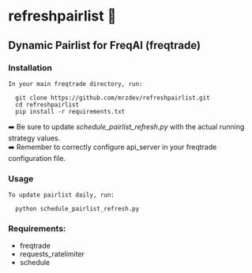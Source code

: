 # refreshpairlist :rocket:
## Dynamic Pairlist for FreqAI (freqtrade)  
     
### Installation    
```In your main freqtrade directory, run:```    
```console
  git clone https://github.com/mrzdev/refreshpairlist.git
  cd refreshpairlist
  pip install -r requirements.txt
```    
:arrow_right: Be sure to update *schedule_pairlist_refresh.py* with the actual running strategy values.   
:arrow_right: Remember to correctly configure api_server in your freqtrade configuration file.   

### Usage
```To update pairlist daily, run:```    
```console
  python schedule_pairlist_refresh.py
```    

### Requirements:  
- freqtrade
- requests_ratelimiter
- schedule
